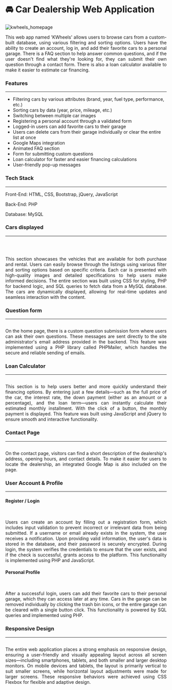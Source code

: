 <body>
    
<h1>🚘 Car Dealership Web Application </h1>

<img src="kwheels/1.jpg" alt="kwheels_homepage">

<p align="justify">This web app named 'KWheels' allows users to browse cars from a custom-built database, using various filtering and sorting options. Users have the ability to create an account, log in, and add their favorite cars to a personal garage. There is a FAQ section to help answer common questions, and if the user doesn't find what they're looking for, they can submit their own question through a contact form. There is also a loan calculator available to make it easier to estimate car financing.
</p>



<h3>Features</h3><hr>

<ul>
    <li>Filtering cars by various attributes (brand, year, fuel type, performance, etc.)</li>
    <li>Sorting cars by data (year, price, mileage, etc.)</li>
    <li>Switching between multiple car images</li>
    <li>Registering a personal account through a validated form</li>
    <li>Logged-in users can add favorite cars to their garage</li>
    <li>Users can delete cars from their garage individually or clear the entire list at once</li>
    <li>Google Maps integration</li>
    <li>Animated FAQ section</li>
    <li>Form for submitting custom questions</li>
    <li>Loan calculator for faster and easier financing calculations</li>
    <li>User-friendly pop-up messages</li>
</ul>



<h3>Tech Stack</h3><hr>

<p>Front-End: HTML, CSS, Bootstrap, jQuery, JavaScript </p>

<p>Back-End: PHP </p>

<p>Database: MySQL </p>

<h3>Cars displayed</h3><hr>

<img src="kwheels/5.JPG" alt="" srcset=""> <br><br>
<img src="kwheels/4.JPG" alt="" srcset=""><br><br>
<img src="kwheels/6.JPG" alt="" srcset="">

<p align="justify">This section showcases the vehicles that are available for both purchase and rental. Users can easily browse through the listings using various filter and sorting options based on specific criteria. Each car is presented with high-quality images and detailed specifications to help users make informed decisions. The entire section was built using CSS for styling, PHP for backend logic, and SQL queries to fetch data from a MySQL database. The cars are dynamically displayed, allowing for real-time updates and seamless interaction with the content.</p>


<h3>Question form</h3><hr>

<img src="kwheels/2.JPG" alt="" srcset="">

<p align="justify">On the home page, there is a custom question submission form where users can ask their own questions. These messages are sent directly to the site administrator's email address provided in the backend. This feature was implemented using a PHP library called PHPMailer, which handles the secure and reliable sending of emails.

</p>


<h3>Loan Calculator</h3>
<hr>

<img src="kwheels/3.JPG" alt="" srcset="">

<p align="justify">This section is to help users better and more quickly understand their financing options. By entering just a few details—such as the full price of the car, the interest rate, the down payment (either as an amount or a percentage), and the loan term—users can instantly calculate their estimated monthly installment. With the click of a button, the monthly payment is displayed. This feature was built using JavaScript and jQuery to ensure smooth and interactive functionality.</p>




<h3>Contact Page</h3><hr>

<img src="kwheels/7.JPG" alt="" srcset="">

<p align="justify">On the contact page, visitors can find a short description of the dealership's address, opening hours, and contact details. To make it easier for users to locate the dealership, an integrated Google Map is also included on the page.</p>





<h3>User Account & Profile</h3><hr>
<h4>Register / Login</h4>

<img src="kwheels/8.JPG" alt="" srcset="">
<img src="kwheels/9.JPG" alt="" srcset="">

<p align="justify">Users can create an account by filling out a registration form, which includes input validation to prevent incorrect or irrelevant data from being submitted. If a username or email already exists in the system, the user receives a notification. Upon providing valid information, the user's data is stored in the database, and their password is securely encrypted. During login, the system verifies the credentials to ensure that the user exists, and if the check is successful, grants access to the platform. This functionality is implemented using PHP and JavaScript.</p>

<h4>Personal Profile</h4>


<img src="kwheels/11.JPG" alt="" srcset="">
<img src="kwheels/10.JPG" alt="" srcset="">


<p align="justify">After a successful login, users can add their favorite cars to their personal garage, which they can access later at any time. Cars in the garage can be removed individually by clicking the trash bin icons, or the entire garage can be cleared with a single button click. This functionality is powered by SQL queries and implemented using PHP.</p>




<h3>Responsive Design</h3><hr>

<div align="center">
    <img src="kwheels/mob.png" alt="" srcset="">
</div>



<p align="justify">The entire web application places a strong emphasis on responsive design, ensuring a user-friendly and visually appealing layout across all screen sizes—including smartphones, tablets, and both smaller and larger desktop monitors. On mobile devices and tablets, the layout is primarily vertical to suit smaller screens, while horizontal layout adjustments were made for larger screens. These responsive behaviors were achieved using CSS Flexbox for flexible and adaptive design.</p>


<p align="justify"></p>
<p align="justify"></p>



</body>


